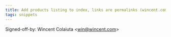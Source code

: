 ```yaml
---
title: Add products listing to index, links are permalinks (wincent.com, 63db015)
tags: snippets
---
```


Signed-off-by: Wincent Colaiuta &lt;win@wincent.com&gt;
